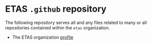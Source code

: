# ETAS `.github` repository

The following repository serves all and any files related to many or all repositories contained within the `etas` organization.

- The ETAS organization [profile](profile/)
